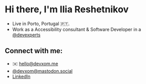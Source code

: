 # Hi there, I'm Ilia Reshetnikov

- Live in Porto, Portugal 🇵🇹.
- Work as a Accessibility consultant & Software Developer in a [@devexperts](https://github.com/devexperts)

## Connect with me:

* ✉️ [hello@devxom.me](mailto:hello@devxom.me)
* [@devxom@mastodon.social](https://mastodon.social/@devxom) 
* [LinkedIn](https://www.linkedin.com/in/devxom/)
